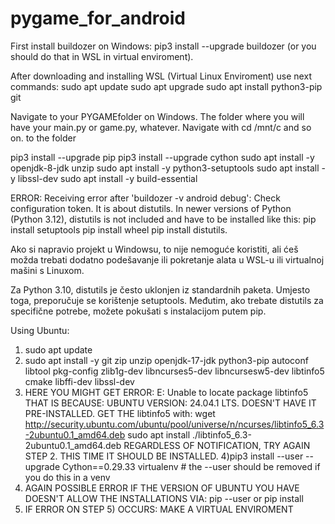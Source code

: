 # pygame_for_android

First install buildozer on Windows: pip3 install --upgrade buildozer (or you should do that in WSL in virtual enviroment).

After downloading and installing WSL (Virtual Linux Enviroment) use next commands: 
sudo apt update
sudo apt upgrade
sudo apt install python3-pip git

Navigate to your PYGAMEfolder on Windows.
The folder where you will have your main.py or game.py, whatever.
Navigate with cd /mnt/c and so on. to the folder

pip3 install --upgrade pip
pip3 install --upgrade cython
sudo apt install -y openjdk-8-jdk unzip
sudo apt install -y python3-setuptools
sudo apt install -y libssl-dev
sudo apt install -y build-essential

ERROR: 
Receiving error after 'buildozer -v android debug': Check configuration token. It is about distutils.
In newer versions of Python (Python 3.12), distutils is not included and have to be installed like this:
pip install setuptools
pip install wheel
pip install distutils.



Ako si napravio projekt u Windowsu, to nije nemoguće koristiti, ali ćeš možda trebati dodatno podešavanje ili pokretanje alata u WSL-u ili virtualnoj mašini s Linuxom.

Za Python 3.10, distutils je često uklonjen iz standardnih paketa. Umjesto toga, preporučuje se korištenje setuptools. Međutim, ako trebate distutils za specifične potrebe, možete pokušati s instalacijom putem pip.





Using Ubuntu:
1) sudo apt update
2) sudo apt install -y git zip unzip openjdk-17-jdk python3-pip autoconf libtool pkg-config zlib1g-dev libncurses5-dev libncursesw5-dev libtinfo5 cmake libffi-dev libssl-dev
3) HERE YOU MIGHT GET ERROR: E: Unable to locate package libtinfo5 THAT IS BECAUSE: UBUNTU VERSION: 24.04.1 LTS. DOESN'T HAVE IT PRE-INSTALLED.
  GET THE libtinfo5 with:   wget http://security.ubuntu.com/ubuntu/pool/universe/n/ncurses/libtinfo5_6.3-2ubuntu0.1_amd64.deb
  sudo apt install ./libtinfo5_6.3-2ubuntu0.1_amd64.deb
  REGARDLESS OF NOTIFICATION, TRY AGAIN STEP 2. THIS TIME IT SHOULD BE INSTALLED.
4)pip3 install --user --upgrade Cython==0.29.33 virtualenv  # the --user should be removed if you do this in a venv
5) AGAIN POSSIBLE ERROR IF THE VERSION OF UBUNTU YOU HAVE DOESN'T ALLOW THE INSTALLATIONS VIA: pip --user or pip install
6) IF ERROR ON STEP 5) OCCURS: MAKE A VIRTUAL ENVIROMENT 
